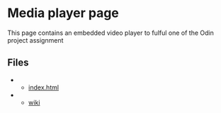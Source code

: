 # Media player page
This page contains an embedded video player to fulful one of the Odin project assignment

## Files
- * [index.html](./index.html)
- * [wiki](wiki)
	
